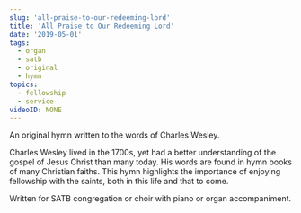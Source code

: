 ```yaml
---
slug: 'all-praise-to-our-redeeming-lord'
title: 'All Praise to Our Redeeming Lord'
date: '2019-05-01'
tags:
  - organ
  - satb
  - original
  - hymn
topics:
  - fellowship
  - service
videoID: NONE
---
```


An original hymn written to the words of Charles Wesley.

Charles Wesley lived in the 1700s, yet had a better understanding of the gospel of Jesus Christ than many today. His words are found in hymn books of many Christian faiths. This hymn highlights the importance of enjoying fellowship with the saints, both in this life and that to come.

Written for SATB congregation or choir with piano or organ accompaniment.
